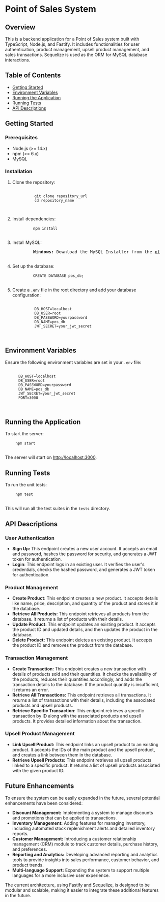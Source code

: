 <!DOCTYPE html>
<html>
<body>
  <h1>Point of Sales System</h1>

  <h2>Overview</h2>
  <p>This is a backend application for a Point of Sales system built with TypeScript, Node.js, and Fastify. It includes functionalities for user authentication, product management, upsell product management, and sales transactions. Sequelize is used as the ORM for MySQL database interactions.</p>

  <h2>Table of Contents</h2>
  <ul>
    <li><a href="#getting-started">Getting Started</a></li>
    <li><a href="#environment-variables">Environment Variables</a></li>
    <li><a href="#running-the-application">Running the Application</a></li>
    <li><a href="#running-tests">Running Tests</a></li>
    <li><a href="#api-descriptions">API Descriptions</a></li>
  </ul>

  <h2 id="getting-started">Getting Started</h2>
  <h3>Prerequisites</h3>
  <ul>
    <li>Node.js (>= 14.x)</li>
    <li>npm (>= 6.x)</li>
    <li>MySQL</li>
  </ul>

  <h3>Installation</h3>
  <ol>
    <li>Clone the repository:
      <pre>
        <code>
          git clone repository_url
          cd repository_name
        </code>
      </pre>
    </li>
    <li>Install dependencies:
      <pre>
        <code>npm install</code>
      </pre>
    </li>
    <li>Install MySQL:
      <pre>
        <strong>Windows:</strong> Download the MySQL Installer from the <a href="https://dev.mysql.com/downloads/installer/">official MySQL website</a> and follow the installation instructions.
      </pre>
    </li>
    <li>Set up the database:
      <pre>
        <code>CREATE DATABASE pos_db;</code>
      </pre>
    </li>
    <li>Create a <code>.env</code> file in the root directory and add your database configuration:
      <pre>
        <code>
          DB_HOST=localhost
          DB_USER=root
          DB_PASSWORD=yourpassword
          DB_NAME=pos_db
          JWT_SECRET=your_jwt_secret
        </code>
      </pre>
    </li>
  </ol>

  <h2 id="environment-variables">Environment Variables</h2>
  <p>Ensure the following environment variables are set in your <code>.env</code> file:</p>
  <pre>
    <code>
      DB_HOST=localhost
      DB_USER=root
      DB_PASSWORD=yourpassword
      DB_NAME=pos_db
      JWT_SECRET=your_jwt_secret
      PORT=3000
    </code>
  </pre>

  <h2 id="running-the-application">Running the Application</h2>
  <p>To start the server:</p>
  <pre>
    <code>npm start</code>
  </pre>
  <p>The server will start on <a href="http://localhost:3000">http://localhost:3000</a>.</p>

  <h2 id="running-tests">Running Tests</h2>
  <p>To run the unit tests:</p>
  <pre>
    <code>npm test</code>
  </pre>
  <p>This will run all the test suites in the <code>tests</code> directory.</p>

  <h2 id="api-descriptions">API Descriptions</h2>
  <h3>User Authentication</h3>
  <ul>
    <li><strong>Sign Up:</strong> This endpoint creates a new user account. It accepts an email and password, hashes the password for security, and generates a JWT token for authentication.</li>
    <li><strong>Login:</strong> This endpoint logs in an existing user. It verifies the user's credentials, checks the hashed password, and generates a JWT token for authentication.</li>
  </ul>

  <h3>Product Management</h3>
  <ul>
    <li><strong>Create Product:</strong> This endpoint creates a new product. It accepts details like name, price, description, and quantity of the product and stores it in the database.</li>
    <li><strong>Retrieve All Products:</strong> This endpoint retrieves all products from the database. It returns a list of products with their details.</li>
    <li><strong>Update Product:</strong> This endpoint updates an existing product. It accepts the product ID and updated details, and then updates the product in the database.</li>
    <li><strong>Delete Product:</strong> This endpoint deletes an existing product. It accepts the product ID and removes the product from the database.</li>
  </ul>

  <h3>Transaction Management</h3>
  <ul>
    <li><strong>Create Transaction:</strong> This endpoint creates a new transaction with details of products sold and their quantities. It checks the availability of the products, reduces their quantities accordingly, and adds the transaction details to the database. If the product quantity is insufficient, it returns an error.</li>
    <li><strong>Retrieve All Transactions:</strong> This endpoint retrieves all transactions. It returns a list of transactions with their details, including the associated products and upsell products.</li>
    <li><strong>Retrieve Specific Transaction:</strong> This endpoint retrieves a specific transaction by ID along with the associated products and upsell products. It provides detailed information about the transaction.</li>
  </ul>

  <h3>Upsell Product Management</h3>
  <ul>
    <li><strong>Link Upsell Product:</strong> This endpoint links an upsell product to an existing product. It accepts the IDs of the main product and the upsell product, and creates a link between them in the database.</li>
    <li><strong>Retrieve Upsell Products:</strong> This endpoint retrieves all upsell products linked to a specific product. It returns a list of upsell products associated with the given product ID.</li>
  </ul>

<h2 id="future-enhancements">Future Enhancements</h2>
  <p>To ensure the system can be easily expanded in the future, several potential enhancements have been considered:</p>
  <ul>
    <li><strong>Discount Management:</strong> Implementing a system to manage discounts and promotions that can be applied to transactions.</li>
    <li><strong>Inventory Management:</strong> Adding features for managing inventory, including automated stock replenishment alerts and detailed inventory reports.</li>
    <li><strong>Customer Management:</strong> Introducing a customer relationship management (CRM) module to track customer details, purchase history, and preferences.</li>
    <li><strong>Reporting and Analytics:</strong> Developing advanced reporting and analytics tools to provide insights into sales performance, customer behavior, and product trends.</li>
    <li><strong>Multi-language Support:</strong> Expanding the system to support multiple languages for a more inclusive user experience.</li>
  </ul>
  <p>The current architecture, using Fastify and Sequelize, is designed to be modular and scalable, making it easier to integrate these additional features in the future.</p>
</body>
</html>